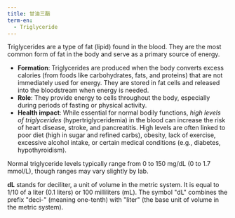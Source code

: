 ```yaml
---
title: 甘油三酯
term-en:
  - Triglyceride
---
```

Triglycerides are a type of fat (lipid) found in the blood. They are the most common form of fat in the body and serve as a primary source of energy.  

- **Formation**: Triglycerides are produced when the body converts excess calories (from foods like carbohydrates, fats, and proteins) that are not immediately used for energy. They are stored in fat cells and released into the bloodstream when energy is needed.  
- **Role**: They provide energy to cells throughout the body, especially during periods of fasting or physical activity.  
- **Health impact**: While essential for normal bodily functions, *high levels of triglycerides* (hypertriglyceridemia) in the blood can increase the risk of heart disease, stroke, and pancreatitis. High levels are often linked to poor diet (high in sugar and refined carbs), obesity, lack of exercise, excessive alcohol intake, or certain medical conditions (e.g., diabetes, hypothyroidism).  

Normal triglyceride levels typically range from 0 to 150 mg/dL (0 to 1.7 mmol/L), though ranges may vary slightly by lab.

**dL** stands for deciliter, a unit of volume in the metric system.
It is equal to 1/10 of a liter (0.1 liters) or 100 milliliters (mL).
The symbol "dL" combines the prefix "deci-" (meaning one-tenth) with "liter" (the base unit of volume in the metric system).
